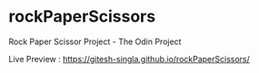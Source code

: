 # rockPaperScissors
Rock Paper Scissor Project - The Odin Project

Live Preview : https://gitesh-singla.github.io/rockPaperScissors/